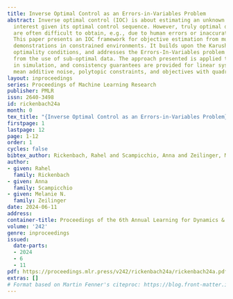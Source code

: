 ```yaml
---
title: Inverse Optimal Control as an Errors-in-Variables Problem
abstract: Inverse optimal control (IOC) is about estimating an unknown objective of
  interest given its optimal control sequence. However, truly optimal demonstrations
  are often difficult to obtain, e.g., due to human errors or inaccurate measurements.
  This paper presents an IOC framework for objective estimation from multiple sub-optimal
  demonstrations in constrained environments. It builds upon the Karush-Kuhn-Tucker
  optimality conditions, and addresses the Errors-In-Variables problem that emerges
  from the use of sub-optimal data. The approach presented is applied to various systems
  in simulation, and consistency guarantees are provided for linear systems with zero
  mean additive noise, polytopic constraints, and objectives with quadratic features.
layout: inproceedings
series: Proceedings of Machine Learning Research
publisher: PMLR
issn: 2640-3498
id: rickenbach24a
month: 0
tex_title: "{Inverse Optimal Control as an Errors-in-Variables Problem}"
firstpage: 1
lastpage: 12
page: 1-12
order: 1
cycles: false
bibtex_author: Rickenbach, Rahel and Scampicchio, Anna and Zeilinger, Melanie N.
author:
- given: Rahel
  family: Rickenbach
- given: Anna
  family: Scampicchio
- given: Melanie N.
  family: Zeilinger
date: 2024-06-11
address:
container-title: Proceedings of the 6th Annual Learning for Dynamics & Control Conference
volume: '242'
genre: inproceedings
issued:
  date-parts:
  - 2024
  - 6
  - 11
pdf: https://proceedings.mlr.press/v242/rickenbach24a/rickenbach24a.pdf
extras: []
# Format based on Martin Fenner's citeproc: https://blog.front-matter.io/posts/citeproc-yaml-for-bibliographies/
---
```


